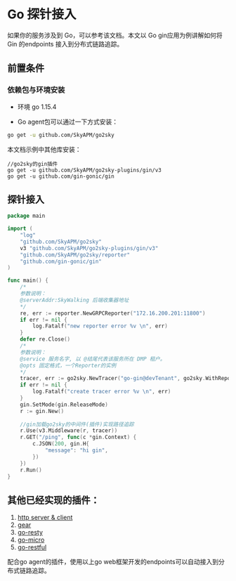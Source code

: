 # Go 探针接入

如果你的服务涉及到 Go，可以参考该文档。本文以 Go gin应用为例讲解如何将 Gin 的endpoints 接入到分布式链路追踪。

## 前置条件

### 依赖包与环境安装

* 环境 go 1.15.4

* Go agent包可以通过一下方式安装：

```bash
go get -u github.com/SkyAPM/go2sky
```

本文档示例中其他库安装：

```
//go2sky的gin插件
go get -u github.com/SkyAPM/go2sky-plugins/gin/v3
go get -u github.com/gin-gonic/gin
```

## 探针接入

```go
package main

import (
	"log"
	"github.com/SkyAPM/go2sky"
	v3 "github.com/SkyAPM/go2sky-plugins/gin/v3"
	"github.com/SkyAPM/go2sky/reporter"
	"github.com/gin-gonic/gin"
)

func main() {
	/*
	参数说明：
	@serverAddr:SkyWalking 后端收集器地址
	*/
	re, err := reporter.NewGRPCReporter("172.16.200.201:11800")
	if err != nil {
		log.Fatalf("new reporter error %v \n", err)
	}
	defer re.Close()
	/*
	参数说明：
	@service 服务名字, 以 @结尾代表该服务所在 DMP 租户。
	@opts 固定格式，一个Reporter的实例
	*/
	tracer, err := go2sky.NewTracer("go-gin@devTenant", go2sky.WithReporter(re))
	if err != nil {
		log.Fatalf("create tracer error %v \n", err)
	}
	gin.SetMode(gin.ReleaseMode)
	r := gin.New()
    
    //gin加载go2sky的中间件(插件)实现路径追踪
	r.Use(v3.Middleware(r, tracer))
	r.GET("/ping", func(c *gin.Context) {
		c.JSON(200, gin.H{
			"message": "hi gin",
		})
	})
	r.Run()
}
```

## 其他已经实现的插件：

1. [http server & client](http/README.md)
1. [gear](gear/README.md)
1. [go-resty](resty/README.md)
1. [go-micro](micro/README.md)
1. [go-restful](go-restful/README.md)

配合go agent的插件，使用以上go web框架开发的endpoints可以自动接入到分布式链路追踪。